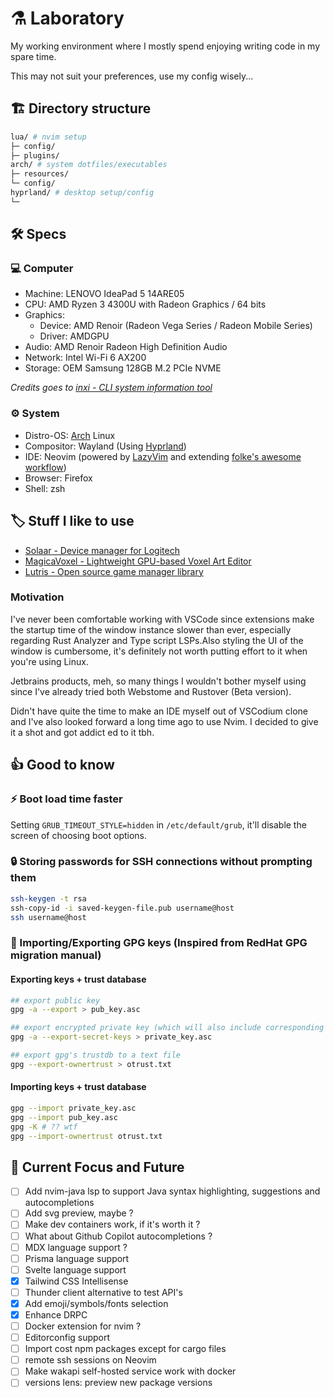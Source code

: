 # ⚗️ Laboratory

My working environment where I mostly spend enjoying writing code in my spare time.

This may not suit your preferences, use my config wisely...

## 🏗️ Directory structure

```bash
lua/ # nvim setup
├─ config/
├─ plugins/
arch/ # system dotfiles/executables
├─ resources/
└─ config/
hyprland/ # desktop setup/config
└─
```

## 🛠️ Specs

### 💻 Computer

- Machine: LENOVO IdeaPad 5 14ARE05
- CPU: AMD Ryzen 3 4300U with Radeon Graphics / 64 bits
- Graphics:
  - Device: AMD Renoir (Radeon Vega Series / Radeon Mobile Series)
  - Driver: AMDGPU
- Audio: AMD Renoir Radeon High Definition Audio
- Network: Intel Wi-Fi 6 AX200
- Storage: OEM Samsung 128GB M.2 PCIe NVME

_Credits goes to [inxi - CLI system information tool](https://github.com/smxi/inxi)_

### ⚙️ System

- Distro-OS: [Arch](https://archlinux.org/) Linux
- Compositor: Wayland (Using [Hyprland](https://hyprland.org/))
- IDE: Neovim (powered by [LazyVim](https://github.com/LazyVim/LazyVim) and extending [folke's awesome workflow](https://lazy.folke.io/))
- Browser: Firefox
- Shell: zsh

## 🏷️ Stuff I like to use

- [Solaar - Device manager for Logitech](https://github.com/pwr-Solaar/Solaar)
- [MagicaVoxel - Lightweight GPU-based Voxel Art Editor](https://ephtracy.github.io/)
- [Lutris - Open source game manager library](https://lutris.net/)

### Motivation

I've never been comfortable working with VSCode since extensions make the startup time of the window instance slower than ever, especially regarding Rust Analyzer and Type
script LSPs.Also styling the UI of the window is cumbersome, it's definitely not worth putting effort to it when you're using Linux.

Jetbrains products, meh, so many things I wouldn't bother myself using since I've already tried both Webstome and Rustover (Beta version).

Didn't have quite the time to make an IDE myself out of VSCodium clone and I've also looked forward a long time ago to use Nvim. I decided to give it a shot and got addict
ed to it tbh.

## 👍 Good to know

### ⚡ Boot load time faster

Setting `GRUB_TIMEOUT_STYLE=hidden` in `/etc/default/grub`, it'll disable the screen of choosing boot options.

### 🔒 Storing passwords for SSH connections without prompting them

```sh
ssh-keygen -t rsa
ssh-copy-id -i saved-keygen-file.pub username@host
ssh username@host
```

### 🔑 Importing/Exporting GPG keys (Inspired from RedHat GPG migration manual)

#### Exporting keys + trust database

```bash
## export public key
gpg -a --export > pub_key.asc

## export encrypted private key (which will also include corresponding public keys)
gpg -a --export-secret-keys > private_key.asc

## export gpg's trustdb to a text file
gpg --export-ownertrust > otrust.txt
```

#### Importing keys + trust database

```sh
gpg --import private_key.asc
gpg --import pub_key.asc
gpg -K # ?? wtf
gpg --import-ownertrust otrust.txt
```

## 🎯 Current Focus and Future

- [ ] Add nvim-java lsp to support Java syntax highlighting, suggestions and autocompletions
- [ ] Add svg preview, maybe ?
- [ ] Make dev containers work, if it's worth it ?
- [ ] What about Github Copilot autocompletions ?
- [ ] MDX language support ?
- [ ] Prisma language support
- [ ] Svelte language support
- [x] Tailwind CSS Intellisense
- [ ] Thunder client alternative to test API's
- [x] Add emoji/symbols/fonts selection
- [x] Enhance DRPC
- [ ] Docker extension for nvim ?
- [ ] Editorconfig support
- [ ] Import cost npm packages except for cargo files
- [ ] remote ssh sessions on Neovim
- [ ] Make wakapi self-hosted service work with docker
- [ ] versions lens: preview new package versions

